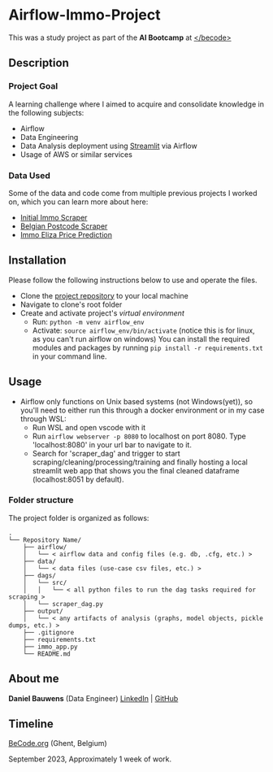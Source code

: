 # Airflow-Immo-Project

This was a study project as part of the  **AI Bootcamp** at [<\/becode>](https://becode.org/)

 
## Description

### Project Goal

A learning challenge where I aimed to acquire and consolidate knowledge in the following subjects:

- Airflow
- Data Engineering
- Data Analysis deployment using [Streamlit](https://streamlit.io/) via Airflow
- Usage of AWS or similar services


### Data Used

Some of the data and code come from multiple previous projects I worked on, which you can learn more about here:    

* [Initial Immo Scraper](https://github.com/danielbauwens/challenge-collecting-data)
* [Belgian Postcode Scraper](https://github.com/danielbauwens/Data-Scraper-Belgian-Locations)
* [Immo Eliza Price Prediction](https://github.com/danielbauwens/ImmoWeb-Data-Analysis-and-Prediction)


## Installation

Please follow the following instructions below to use and operate the files.

- Clone the [project repository](https://github.com/danielbauwens/Airflow-Immo-Project.git) to your local machine
- Navigate to clone's root folder
- Create and activate project's *virtual environment*
    - Run: `python -m venv airflow_env`
    - Activate: `source airflow_env/bin/activate` (notice this is for linux, as you can't run airflow on windows)
    You can install the required modules and packages by running `pip install -r requirements.txt` in your command line.


## Usage

- Airflow only functions on Unix based systems (not Windows(yet)), so you'll need to either run this through a docker environment or in my case through WSL:
    - Run WSL and open vscode with it
    - Run `airflow webserver -p 8080` to localhost on port 8080. Type 'localhost:8080' in your url bar to navigate to it.
    - Search for 'scraper_dag' and trigger to start scraping/cleaning/processing/training and finally hosting a local streamlit web app that shows you the final cleaned dataframe (localhost:8051 by default).


### Folder structure

The project folder is organized as follows:

```
.
└── Repository Name/
    ├── airflow/
    │   └── < airflow data and config files (e.g. db, .cfg, etc.) >
    ├── data/
    │   └── < data files (use-case csv files, etc.) >
    ├── dags/
    │   └── src/
    │   │   └── < all python files to run the dag tasks required for scraping > 
    │   └── scraper_dag.py
    ├── output/
    │   └── < any artifacts of analysis (graphs, model objects, pickle dumps, etc.) >
    ├── .gitignore
    ├── requirements.txt
    ├── immo_app.py
    └── README.md

```

## About me

**Daniel Bauwens** (Data Engineer) [LinkedIn](https://www.linkedin.com/in/daniel-bauwens-5515a8256/) | [GitHub](https://github.com/danielbauwens)


## Timeline

[BeCode.org](https://becode.org/) (Ghent, Belgium)

September 2023, Approximately 1 week of work.
